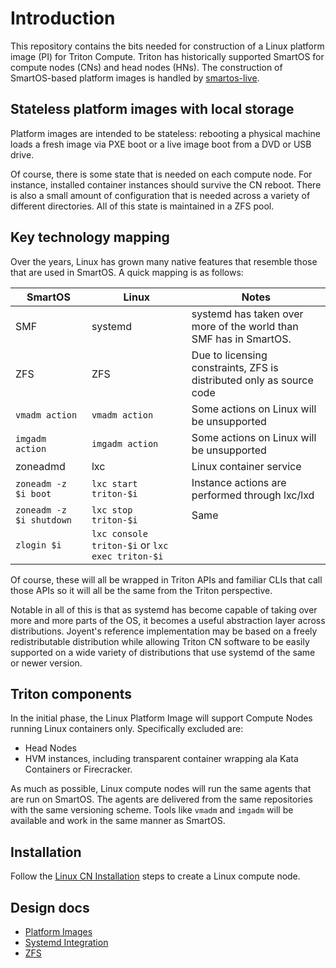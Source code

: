 <!--
    This Source Code Form is subject to the terms of the Mozilla Public
    License, v. 2.0. If a copy of the MPL was not distributed with this
    file, You can obtain one at http://mozilla.org/MPL/2.0/.
-->

<!--
    Copyright 2020 Joyent, Inc
-->

# Introduction

This repository contains the bits needed for construction of a Linux platform
image (PI) for Triton Compute.  Triton has historically supported SmartOS for
compute nodes (CNs) and head nodes (HNs).  The construction of SmartOS-based
platform images is handled by
[smartos-live](https://github.com/joyent/smartos-live).

## Stateless platform images with local storage

Platform images are intended to be stateless: rebooting a physical machine loads
a fresh image via PXE boot or a live image boot from a DVD or USB drive.

Of course, there is some state that is needed on each compute node.  For
instance, installed container instances should survive the CN reboot.  There is
also a small amount of configuration that is needed across a variety of
different directories.  All of this state is maintained in a ZFS pool.

## Key technology mapping

Over the years, Linux has grown many native features that resemble those that
are used in SmartOS.  A quick mapping is as follows:

| SmartOS                  | Linux                 | Notes                                    |
|--------------------------|-----------------------|------------------------------------------|
| SMF                      | systemd               | systemd has taken over more of the world than SMF has in SmartOS. |
| ZFS                      | ZFS                   | Due to licensing constraints, ZFS is distributed only as source code |
| `vmadm action`           | `vmadm action`        | Some actions on Linux will be unsupported |
| `imgadm action`          | `imgadm action`       | Some actions on Linux will be unsupported |
| zoneadmd                 | lxc                   | Linux container service |
| `zoneadm -z $i boot`     | `lxc start triton-$i` | Instance actions are performed through lxc/lxd |
| `zoneadm -z $i shutdown` | `lxc stop triton-$i`  | Same |
| `zlogin $i`              | `lxc console triton-$i` or `lxc exec triton-$i` | |

Of course, these will all be wrapped in Triton APIs and familiar CLIs that call
those APIs so it will all be the same from the Triton perspective.

Notable in all of this is that as systemd has become capable of taking over more
and more parts of the OS, it becomes a useful abstraction layer across
distributions.  Joyent's reference implementation may be based on a freely
redistributable distribution while allowing Triton CN software to be easily
supported on a wide variety of distributions that use systemd of the same or
newer version.

## Triton components

In the initial phase, the Linux Platform Image will support Compute Nodes
running Linux containers only.  Specifically excluded are:

* Head Nodes
* HVM instances, including transparent container wrapping ala Kata Containers or
  Firecracker.

As much as possible, Linux compute nodes will run the same agents that are run
on SmartOS.  The agents are delivered from the same repositories with the same
versioning scheme.  Tools like `vmadm` and `imgadm` will be available and work
in the same manner as SmartOS.

## Installation

Follow the [Linux CN Installation](5-triton-updates.md) steps to create a Linux
compute node.

## Design docs

* [Platform Images](2-platform-image.md)
* [Systemd Integration](3-systemd-integration.md)
* [ZFS](4-zfs.md)
